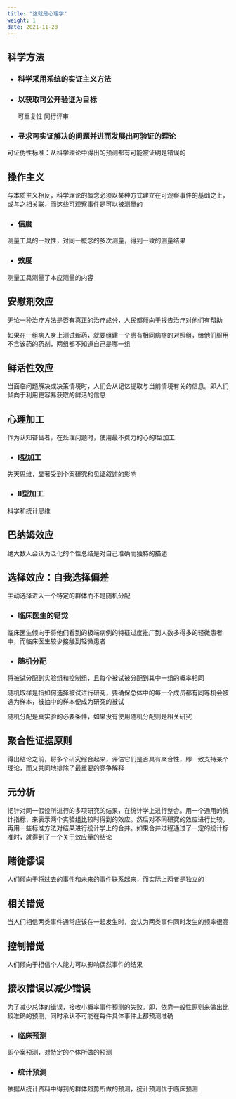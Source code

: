 ```yaml
---
title: "这就是心理学"
weight: 1
date: 2021-11-28
---
```


## 科学方法

- ### 科学采用系统的实证主义方法

- ### 以获取可公开验证为目标

    可重复性
    同行评审

- ### 寻求可实证解决的问题并进而发展出可验证的理论

可证伪性标准：从科学理论中得出的预测都有可能被证明是错误的

## 操作主义

与本质主义相反，科学理论的概念必须以某种方式建立在可观察事件的基础之上，或与之相关联，而这些可观察事件是可以被测量的

- ### 信度

测量工具的一致性，对同一概念的多次测量，得到一致的测量结果

- ### 效度

测量工具测量了本应测量的内容

## 安慰剂效应

无论一种治疗方法是否有真正的治疗成分，人民都倾向于报告治疗对他们有帮助

如果在一组病人身上测试新药，就要组建一个患有相同病症的对照组，给他们服用不含该药的药剂，两组都不知道自己是哪一组

## 鲜活性效应

当面临问题解决或决策情境时，人们会从记忆提取与当前情境有关的信息。即人们倾向于利用更容易获取的鲜活的信息

## 心理加工

作为认知吝啬者，在处理问题时，使用最不费力的心的I型加工

- ### I型加工

先天思维，显著受到个案研究和见证叙述的影响

- ### II型加工

科学和统计思维

## 巴纳姆效应

绝大数人会认为泛化的个性总结是对自己准确而独特的描述

## 选择效应：自我选择偏差

主动选择进入一个特定的群体而不是随机分配

- ### 临床医生的错觉

临床医生倾向于将他们看到的极端病例的特征过度推广到人数多得多的轻微患者中，而临床医生较少接触到轻微患者

- ### 随机分配

将被试分配到实验组和控制组，且每个被试被分配到其中一组的概率相同

随机取样是指如何选择被试进行研究，要确保总体中的每一个成员都有同等机会被选为样本，被抽中的样本便成为研究的被试

随机分配是真实验的必要条件，如果没有使用随机分配则是相关研究

## 聚合性证据原则

得出结论之前，将多个研究综合起来，评估它们是否具有聚合性，即一致支持某个理论，而又共同地排除了最重要的竞争解释

## 元分析

把针对同一假设所进行的多项研究的结果，在统计学上进行整合。用一个通用的统计指标，来表示两个实验组比较时得到的效应。然后对不同研究的效应进行比较，再用一些标准方法对结果进行统计学上的合并。如果合并过程通过了一定的统计标准时，就得到了一个关于效应量的结论

## 赌徒谬误

人们倾向于将过去的事件和未来的事件联系起来，而实际上两者是独立的

## 相关错觉

当人们相信两类事件通常应该在一起发生时，会认为两类事件同时发生的频率很高

## 控制错觉

人们倾向于相信个人能力可以影响偶然事件的结果

## 接收错误以减少错误

为了减少总体的错误，接收小概率事件预测的失败。即，依靠一般性原则来做出比较准确的预测，同时承认不可能在每件具体事件上都预测准确

- ### 临床预测

即个案预测，对特定的个体所做的预测

- ### 统计预测

依据从统计资料中得到的群体趋势所做的预测，统计预测优于临床预测